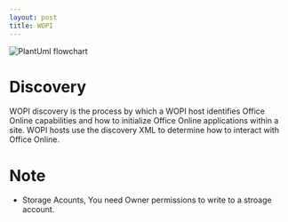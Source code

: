 ```yaml
---
layout: post
title: WOPI
---
```



![PlantUml flowchart](http://www.plantuml.com/plantuml/proxy?cache=no&src=https://raw.github.com/Kf-GaryNewport/Kf-GaryNewport.github.io/master/assets/wopi.puml)

# Discovery

WOPI discovery is the process by which a WOPI host identifies Office Online capabilities and how to initialize Office Online applications within a site. WOPI hosts use the discovery XML to determine how to interact with Office Online. 

# Note

* Storage Acounts, You need Owner permissions to write to a stroage account.

